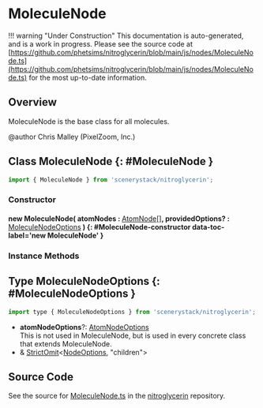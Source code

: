 # MoleculeNode

!!! warning "Under Construction"
    This documentation is auto-generated, and is a work in progress. Please see the source code at
    [https://github.com/phetsims/nitroglycerin/blob/main/js/nodes/MoleculeNode.ts](https://github.com/phetsims/nitroglycerin/blob/main/js/nodes/MoleculeNode.ts) for the most up-to-date information.

## Overview

MoleculeNode is the base class for all molecules.

@author Chris Malley (PixelZoom, Inc.)

## Class MoleculeNode {: #MoleculeNode }


```js
import { MoleculeNode } from 'scenerystack/nitroglycerin';
```
### Constructor

#### new MoleculeNode( atomNodes : <span style="font-weight: 400;">[AtomNode](../nitroglycerin/AtomNode.md)[]</span>, providedOptions? : <span style="font-weight: 400;">[MoleculeNodeOptions](../nitroglycerin/MoleculeNode.md#MoleculeNodeOptions)</span> ) {: #MoleculeNode-constructor data-toc-label='new MoleculeNode' }

### Instance Methods





## Type MoleculeNodeOptions {: #MoleculeNodeOptions }


```js
import type { MoleculeNodeOptions } from 'scenerystack/nitroglycerin';
```


- **atomNodeOptions**?: [AtomNodeOptions](../nitroglycerin/AtomNode.md#AtomNodeOptions)
<br>  This is not used in MoleculeNode, but is used in every concrete class that extends MoleculeNode.
- &amp; [StrictOmit](../phet-core/StrictOmit.md)&lt;[NodeOptions](../scenery/Node.md#NodeOptions), "children"&gt;




## Source Code

See the source for [MoleculeNode.ts](https://github.com/phetsims/nitroglycerin/blob/main/js/nodes/MoleculeNode.ts) in the [nitroglycerin](https://github.com/phetsims/nitroglycerin) repository.
